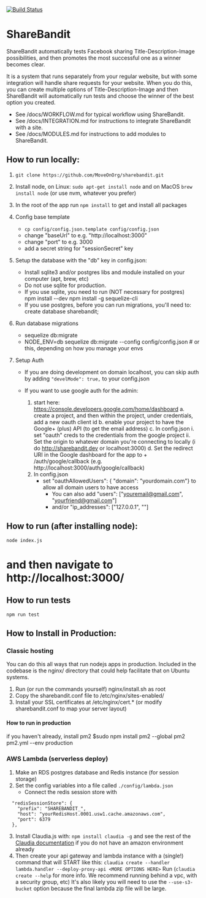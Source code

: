 [![Build Status](https://travis-ci.org/MoveOnOrg/sharebandit.svg?branch=master)](https://travis-ci.org/MoveOnOrg/sharebandit)

# ShareBandit

ShareBandit automatically tests Facebook sharing Title-Description-Image possibilities, and then promotes the most successful one as a winner becomes clear.

It is a system that runs separately from your regular website, but with some integration will handle share requests for your website.  When you do this, you can create multiple options of Title-Description-Image and then ShareBandit will automatically run tests and choose the winner of the best option you created.

* See /docs/WORKFLOW.md for typical workflow using ShareBandit.
* See /docs/INTEGRATION.md for instructions to integrate ShareBandit with a site.
* See /docs/MODULES.md for instructions to add modules to ShareBandit.

## How to run locally:

1. `git clone https://github.com/MoveOnOrg/sharebandit.git`

2. Install node, on Linux: `sudo apt-get install node` and on MacOS `brew install node` (or use nvm, whatever you prefer)

3. In the root of the app run `npm install` to get and install all packages

4. Config base template
   * `cp config/config.json.template config/config.json`
   * change "baseUrl" to e.g. "http://localhost:3000"
   * change "port" to e.g. 3000
   * add a secret string for "sessionSecret" key

5. Setup the database with the "db" key in config.json:
   * Install sqlite3 and/or postgres libs and module installed on your computer (apt, brew, etc)
   * Do not use sqlite for production.
   * If you use sqlite, you need to run
      (NOT necessary for postgres)   
      npm install --dev
      npm install -g sequelize-cli
   * If you use postgres, before you can run migrations, you'll need to:
      create database sharebandit;

6. Run database migrations
   * sequelize db:migrate
   * NODE_ENV=db sequelize db:migrate --config config/config.json # or this, depending on how you manage your envs

7. Setup Auth
   * If you are doing development on domain localhost,
     you can skip auth by adding `"develMode": true,` to your config.json
   * If you want to use google auth for the admin:

     1. start here: https://console.developers.google.com/home/dashboard
        a. create a project, and then within the project, under credentials, add a new oauth client id
        b. enable your project to have the Google+ (plus) API (to get the email address)
        c. In config.json
           i. set "oauth" creds to the credentials from the google project
           ii. Set the origin to whatever domain you're connecting to locally (i do http://sharebandit.dev or localhost:3000)
        d. Set the redirect URI in the Google dashboard for the app
           to <baseUrl> + /auth/google/callback (e.g. http://localhost:3000/auth/google/callback)
     2. In config.json
        * set "oauthAllowedUsers": { "domain": "yourdomain.com"} to allow all domain users to have access
          * You can also add "users": ["youremail@gmail.com", "yourfriend@gmail.com"]
          *  and/or "ip_addresses": ["127.0.0.1", "<whitelisted ip addresses>"]

## How to run (after installing node):

   `node index.js`
   # and then navigate to http://localhost:3000/

## How to run tests

   `npm run test`

## How to Install in Production:

### Classic hosting

You can do this all ways that run nodejs apps in production.
Included in the codebase is the nginx/ directory that could help facilitate that
on Ubuntu systems.

1. Run (or run the commands yourself) nginx/install.sh as root
2. Copy the sharebandit.conf file to /etc/nginx/sites-enabled/
3. Install your SSL certificates at /etc/nginx/cert.* (or modify sharebandit.conf to map your server layout)

#### How to run in production

if you haven't already, install pm2
$sudo npm install pm2 --global
pm2 pm2.yml --env production

### AWS Lambda (serverless deploy)

1. Make an RDS postgres database and Redis instance (for session storage)
2. Set the config variables into a file called `./config/lambda.json`
   - Connect the redis session store with

```
  "redisSessionStore": {
    "prefix": "SHAREBANDIT_",
    "host": "yourRedisHost.0001.usw1.cache.amazonaws.com",
    "port": 6379
  },
```

3. Install Claudia.js with:
   `npm install claudia -g`
   and see the rest of the [Claudia documentation](https://claudiajs.com/tutorials/installing.html) if you do not have an amazon environment already
4. Then create your api gateway and lambda instance with a (single!) command that will START like this:
   `claudia create --handler lambda.handler --deploy-proxy-api <MORE OPTIONS HERE>`
   Run (`claudia create --help` for more info. We recommend running behind a vpc, with a security group, etc)
   It's also likely you will need to use the `--use-s3-bucket` option because the final lambda zip file will be large.
